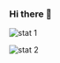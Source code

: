 ### Hi there 👋

![stat 1](https://github-readme-stats.vercel.app/api/top-langs/?username=DKJohn92&title_color=ffffff&text_color=c9cacc&icon_color=2bbc8a&bg_color=1d1f21&langs_count=4&layout=compact)

![stat 2](https://github-readme-stats.vercel.app/api?username=DKJohn92&show_icons=true&count_private=true&theme=tokyonight)


<!--
**DKJohn92/DKJohn92** is a ✨ _special_ ✨ repository because its `README.md` (this file) appears on your GitHub profile.

Here are some ideas to get you started:

- 🔭 I’m currently working on ...
- 🌱 I’m currently learning ...
- 👯 I’m looking to collaborate on ...
- 🤔 I’m looking for help with ...
- 💬 Ask me about ...
- 📫 How to reach me: ...
- 😄 Pronouns: ...
- ⚡ Fun fact: ...
-->
